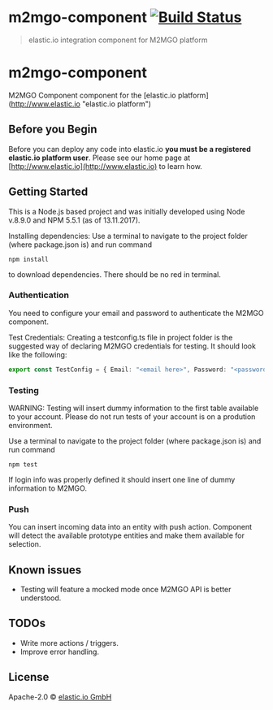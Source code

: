 # m2mgo-component [![Build Status][travis-image]][travis-url]
> elastic.io integration component for M2MGO platform

# m2mgo-component
M2MGO Component component for the [elastic.io platform](http://www.elastic.io &#34;elastic.io platform&#34;)

## Before you Begin

Before you can deploy any code into elastic.io **you must be a registered elastic.io platform user**. Please see our home page at [http://www.elastic.io](http://www.elastic.io) to learn how.

## Getting Started

This is a Node.js based project and was initially developed using Node v.8.9.0 and NPM 5.5.1 (as of 13.11.2017).

Installing dependencies: Use a terminal to navigate to the project folder (where package.json is) and run command
 ``` Shell 
 npm install
 ``` 
to download dependencies. There should be no red in terminal.

### Authentication

You need to configure your email and password to authenticate the M2MGO component.

Test Credentials: Creating a testconfig.ts file in project folder is the suggested way of declaring M2MGO credentials for testing. It should look like the following:
```TypeScript
export const TestConfig = { Email: "<email here>", Password: "<password here>" };
```

### Testing

WARNING: Testing will insert dummy information to the first table available to your account. Please do not run tests of your account is on a prodution environment.

Use a terminal to navigate to the project folder (where package.json is) and run command 
 ``` Shell 
 npm test
 ``` 
If login info was properly defined it should insert one line of dummy information to M2MGO.

### Push

You can insert incoming data into an entity with push action. Component will detect the available prototype entities and make them available for selection.

## Known issues

* Testing will feature a mocked mode once M2MGO API is better understood.

## TODOs
 * Write more actions / triggers.
 * Improve error handling.

## License

Apache-2.0 © [elastic.io GmbH](https://www.elastic.io)

[travis-image]: https://travis-ci.org/AlpBilgin/m2mgo-component.svg?branch=master
[travis-url]: https://travis-ci.org/AlpBilgin/m2mgo-component
